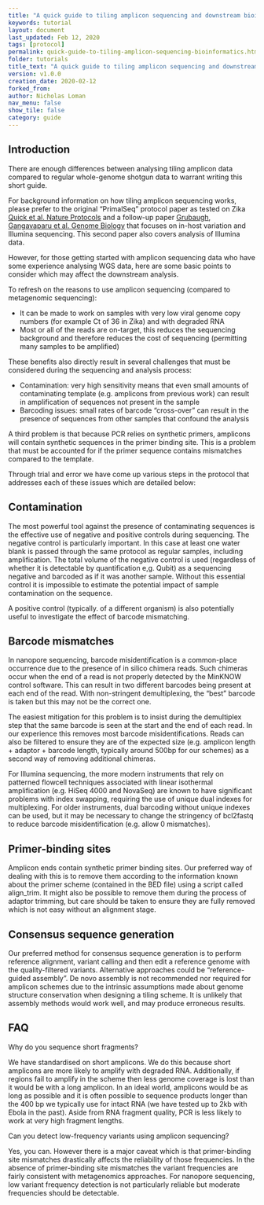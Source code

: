 ```yaml
---
title: "A quick guide to tiling amplicon sequencing and downstream bioinformatics analysis"
keywords: tutorial
layout: document
last_updated: Feb 12, 2020
tags: [protocol] 
permalink: quick-guide-to-tiling-amplicon-sequencing-bioinformatics.html
folder: tutorials
title_text: "A quick guide to tiling amplicon sequencing and downstream bioinformatics analysis"
version: v1.0.0
creation_date: 2020-02-12
forked_from: 
author: Nicholas Loman
nav_menu: false
show_tile: false
category: guide
---
```


## Introduction

There are enough differences between analysing tiling amplicon data compared to regular whole-genome shotgun data to warrant writing this short guide.

For background information on how tiling amplicon sequencing works, please prefer to the original “PrimalSeq” protocol paper as tested on Zika [Quick et al. Nature Protocols](https://www.nature.com/articles/nprot.2017.066) and a follow-up paper [Grubaugh, Gangavaparu et al. Genome Biology](https://genomebiology.biomedcentral.com/articles/10.1186/s13059-018-1618-7) that focuses on in-host variation and Illumina sequencing. This second paper also covers analysis of Illumina data.

However, for those getting started with amplicon sequencing data who have some experience analysing WGS data, here are some basic points to consider which may affect the downstream analysis.

To refresh on the reasons to use amplicon sequencing (compared to metagenomic sequencing):
* It can be made to work on samples with very low viral genome copy numbers (for example Ct of 36 in Zika) and with degraded RNA
* Most or all of the reads are on-target, this reduces the sequencing background and therefore reduces the cost of sequencing (permitting many samples to be amplified)

These benefits also directly result in several challenges that must be considered during the sequencing and analysis process:
* Contamination: very high sensitivity means that even small amounts of contaminating template (e.g. amplicons from previous work) can result in amplification of sequences not present in the sample
* Barcoding issues: small rates of barcode “cross-over” can result in the presence of sequences from other samples that confound the analysis

A third problem is that because PCR relies on synthetic primers, amplicons will contain synthetic sequences in the primer binding site. This is a problem that must be accounted for if the primer sequence contains mismatches compared to the template.

Through trial and error we have come up various steps in the protocol that addresses each of these issues which are detailed below:

## Contamination

The most powerful tool against the presence of contaminating sequences is the effective use of negative and positive controls during sequencing. The negative control is particularly important. In this case at least one water blank is passed through the same protocol as regular samples, including amplification. The total volume of the negative control is used (regardless of whether it is detectable by quantification e,g. Qubit) as a sequencing negative and barcoded as if it was another sample. Without this essential control it is impossible to estimate the potential impact of sample contamination on the sequence.

A positive control (typically. of a different organism) is also potentially useful to investigate the effect of barcode mismatching.

## Barcode mismatches

In nanopore sequencing, barcode misidentification is a common-place occurrence due to the presence of in silico chimera reads. Such chimeras occur when the end of a read is not properly detected by the MinKNOW control software. This can result in two different barcodes being present at each end of the read. With non-stringent demultiplexing, the “best” barcode is taken but this may not be the correct one.

The easiest mitigation for this problem is to insist during the demultiplex step that the same barcode is seen at the start and the end of each read. In our experience this removes most barcode misidentifications. Reads can also be filtered to ensure they are of the expected size (e.g. amplicon length + adaptor + barcode length, typically around 500bp for our schemes) as a second way of removing additional chimeras.

For Illumina sequencing, the more modern instruments that rely on patterned flowcell techniques associated with linear isothermal amplification (e.g. HiSeq 4000 and NovaSeq) are known to have significant problems with index swapping, requiring the use of unique dual indexes for multiplexing. For older instruments, dual barcoding without unique indexes can be used, but it may be necessary to change the stringency of bcl2fastq to reduce barcode misidentification (e.g. allow 0 mismatches).

## Primer-binding sites

Amplicon ends contain synthetic primer binding sites. Our preferred way of dealing with this is to remove them according to the information known about the primer scheme (contained in the BED file) using a script called align_trim. It might also be possible to remove them during the process of adaptor trimming, but care should be taken to ensure they are fully removed which is not easy without an alignment stage. 

## Consensus sequence generation

Our preferred method for consensus sequence generation is to perform reference alignment, variant calling and then edit a reference genome with the quality-filtered variants. Alternative approaches could be “reference-guided assembly”. De novo assembly is not recommended nor required for amplicon schemes due to the intrinsic assumptions made about genome structure conservation when designing a tiling scheme. It is unlikely that assembly methods would work well, and may produce erroneous results.

## FAQ

Why do you sequence short fragments?

 We have standardised on short amplicons. We do this because short amplicons are more likely to amplify with degraded RNA. Additionally, if regions fail to amplify in the scheme then less genome coverage is lost than it would be with a long amplicon. In an ideal world, amplicons would be as long as possible and it is often possible to sequence products longer than the 400 bp we typically use for intact RNA (we have tested up to 2kb with Ebola in the past). Aside from RNA fragment quality, PCR is less likely to work at very high fragment lengths.

Can you detect low-frequency variants using amplicon sequencing?

Yes, you can. However there is a major caveat which is that primer-binding site mismatches drastically affects the reliability of those frequencies. In the absence of primer-binding site mismatches the variant frequencies are fairly consistent with metagenomics approaches. For nanopore sequencing, low variant frequency detection is not particularly reliable but moderate frequencies should be detectable.

